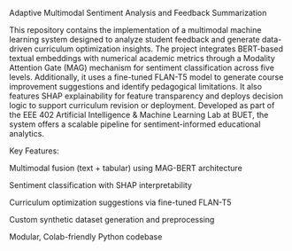 Adaptive Multimodal Sentiment Analysis and Feedback Summarization


This repository contains the implementation of a multimodal machine learning system designed to analyze student feedback and generate data-driven curriculum optimization insights. The project integrates BERT-based textual embeddings with numerical academic metrics through a Modality Attention Gate (MAG) mechanism for sentiment classification across five levels. Additionally, it uses a fine-tuned FLAN-T5 model to generate course improvement suggestions and identify pedagogical limitations. It also features SHAP explainability for feature transparency and deploys decision logic to support curriculum revision or deployment. Developed as part of the EEE 402 Artificial Intelligence & Machine Learning Lab at BUET, the system offers a scalable pipeline for sentiment-informed educational analytics.

Key Features:

Multimodal fusion (text + tabular) using MAG-BERT architecture

Sentiment classification with SHAP interpretability

Curriculum optimization suggestions via fine-tuned FLAN-T5

Custom synthetic dataset generation and preprocessing

Modular, Colab-friendly Python codebase
